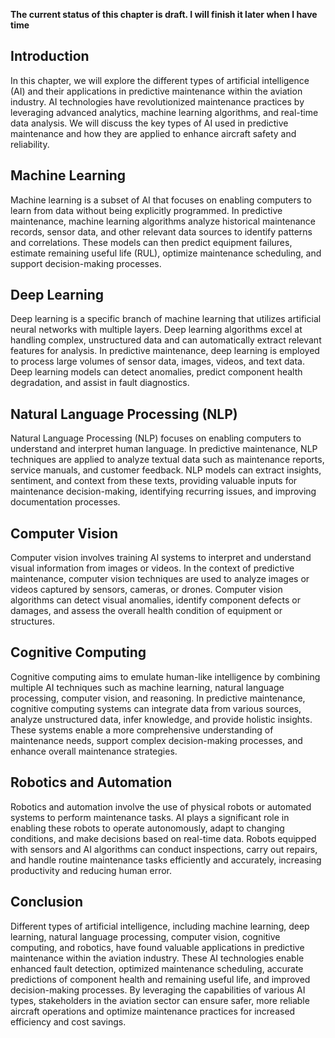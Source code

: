 **The current status of this chapter is draft. I will finish it later when I have time**

Introduction
------------

In this chapter, we will explore the different types of artificial intelligence (AI) and their applications in predictive maintenance within the aviation industry. AI technologies have revolutionized maintenance practices by leveraging advanced analytics, machine learning algorithms, and real-time data analysis. We will discuss the key types of AI used in predictive maintenance and how they are applied to enhance aircraft safety and reliability.

Machine Learning
----------------

Machine learning is a subset of AI that focuses on enabling computers to learn from data without being explicitly programmed. In predictive maintenance, machine learning algorithms analyze historical maintenance records, sensor data, and other relevant data sources to identify patterns and correlations. These models can then predict equipment failures, estimate remaining useful life (RUL), optimize maintenance scheduling, and support decision-making processes.

Deep Learning
-------------

Deep learning is a specific branch of machine learning that utilizes artificial neural networks with multiple layers. Deep learning algorithms excel at handling complex, unstructured data and can automatically extract relevant features for analysis. In predictive maintenance, deep learning is employed to process large volumes of sensor data, images, videos, and text data. Deep learning models can detect anomalies, predict component health degradation, and assist in fault diagnostics.

Natural Language Processing (NLP)
---------------------------------

Natural Language Processing (NLP) focuses on enabling computers to understand and interpret human language. In predictive maintenance, NLP techniques are applied to analyze textual data such as maintenance reports, service manuals, and customer feedback. NLP models can extract insights, sentiment, and context from these texts, providing valuable inputs for maintenance decision-making, identifying recurring issues, and improving documentation processes.

Computer Vision
---------------

Computer vision involves training AI systems to interpret and understand visual information from images or videos. In the context of predictive maintenance, computer vision techniques are used to analyze images or videos captured by sensors, cameras, or drones. Computer vision algorithms can detect visual anomalies, identify component defects or damages, and assess the overall health condition of equipment or structures.

Cognitive Computing
-------------------

Cognitive computing aims to emulate human-like intelligence by combining multiple AI techniques such as machine learning, natural language processing, computer vision, and reasoning. In predictive maintenance, cognitive computing systems can integrate data from various sources, analyze unstructured data, infer knowledge, and provide holistic insights. These systems enable a more comprehensive understanding of maintenance needs, support complex decision-making processes, and enhance overall maintenance strategies.

Robotics and Automation
-----------------------

Robotics and automation involve the use of physical robots or automated systems to perform maintenance tasks. AI plays a significant role in enabling these robots to operate autonomously, adapt to changing conditions, and make decisions based on real-time data. Robots equipped with sensors and AI algorithms can conduct inspections, carry out repairs, and handle routine maintenance tasks efficiently and accurately, increasing productivity and reducing human error.

Conclusion
----------

Different types of artificial intelligence, including machine learning, deep learning, natural language processing, computer vision, cognitive computing, and robotics, have found valuable applications in predictive maintenance within the aviation industry. These AI technologies enable enhanced fault detection, optimized maintenance scheduling, accurate predictions of component health and remaining useful life, and improved decision-making processes. By leveraging the capabilities of various AI types, stakeholders in the aviation sector can ensure safer, more reliable aircraft operations and optimize maintenance practices for increased efficiency and cost savings.
